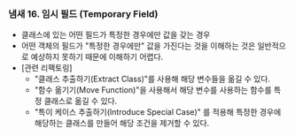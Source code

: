### 냄새 16. 임시 필드 (Temporary Field)
- 클래스에 있는 어떤 필드가 특정한 경우에만 값을 갖는 경우
- 어떤 객체의 필드가 "특정한 경우에만" 값을 가진다는 것을 이해하는 것은 일반적으로 예상하지 못하기 때문에 이해하기 어렵다.
- [관련 리팩토링]
  - "클래스 추출하기(Extract Class)"를 사용해 해당 변수들을 옮길 수 있다.
  - "함수 옮기기(Move Function)"을 사용해서 해당 변수를 사용하는 함수를 특정 클래스로 옮길 수 있다.
  - "특이 케이스 추출하기(Introduce Special Case)" 를 적용해 특정한 경우에 해당하는 클래스를 만들어 해당 조건을 제거할 수 있다.